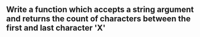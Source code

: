 ## Write a function which accepts a string argument and returns the count of characters between the first and last character 'X'
